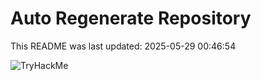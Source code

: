 # Auto Regenerate Repository

This README was last updated: 2025-05-29 00:46:54

 ![TryHackMe](https://tryhackme.com/badge/533634)